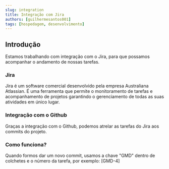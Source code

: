 ```yaml
---
slug: integration
title: Integração com Jira
authors: [guilhermesantos001]
tags: [hospedagem, desenvolvimento]
---
```


## Introdução

Estamos trabalhando com integração com o Jira, para que possamos acompanhar o andamento de nossas tarefas.

### Jira

Jira é um software comercial desenvolvido pela empresa Australiana Atlassian. É uma ferramenta que permite o monitoramento de tarefas e acompanhamento de projetos garantindo o gerenciamento de todas as suas atividades em único lugar.

### Integração com o Github

Graças a integração com o Github, podemos atrelar as tarefas do Jira aos commits do projeto.

### Como funciona?

Quando formos dar um novo commit, usamos a chave "GMD" dentro de colchetes e o número da tarefa, por exemplo: [GMD-4]
